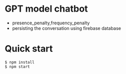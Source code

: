 # GPT model chatbot

- presence_penalty,frequency_penalty
- persisting the conversation using firebase database

# Quick start

```
$ npm install
$ npm start
```
